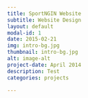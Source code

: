 ```yaml
---
title: SportNGIN Website
subtitle: Website Design
layout: default
modal-id: 1
date: 2015-02-21
img: intro-bg.jpg
thumbnail: intro-bg.jpg
alt: image-alt
project-date: April 2014
description: Test
categories: projects

---
```

